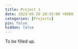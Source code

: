 ```yaml
---
title: Project 1
date: 2023-05-20 20:55:00 +0800
categories: [Projects]
pin: false
hidden: false
---
```


To be filled up.

